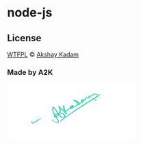 # node-js

## License

[WTFPL](LICENSE.md) © [Akshay Kadam](https://github.com/deadcoder0904)

### Made by A2K

<img src="sign.png" alt="Sign" width=300 height=130 />

